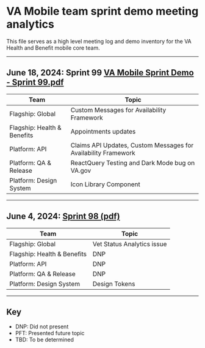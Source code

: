 # VA Mobile team sprint demo meeting analytics

This file serves as a high level meeting log and demo inventory for the VA Health and Benefit mobile core team.

***

## June 18, 2024: Sprint 99 [VA Mobile Sprint Demo - Sprint 99.pdf](https://github.com/user-attachments/files/15892230/VA.Mobile.Sprint.Demo.-.Sprint.99.pdf)

| Team | Topic | 
|---|---|
| Flagship: Global | Custom Messages for Availability Framework |
| Flagship: Health & Benefits | Appointments updates  |
| Platform: API | Claims API Updates, Custom Messages for Availability Framework |
| Platform: QA & Release | ReactQuery Testing and Dark Mode bug on VA.gov |
| Platform: Design System | Icon Library Component |

***

## June 4, 2024: [Sprint 98 (pdf)](slides/mobile-demo-sprint-98.pdf)

| Team | Topic |
|---|---|
| Flagship: Global | Vet Status Analytics issue |
| Flagship: Health & Benefits | DNP  |
| Platform: API | DNP |
| Platform: QA & Release | DNP |
| Platform: Design System | Design Tokens |

***

## Key

- DNP: Did not present
- PFT: Presented future topic
- TBD: To be determined
